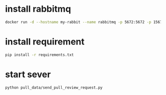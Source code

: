 # install rabbitmq
```bash
docker run -d --hostname my-rabbit --name rabbitmq -p 5672:5672 -p 15672:15672  -e RABBITMQ_DEFAULT_USER=user -e RABBITMQ_DEFAULT_PASS=password rabbitmq:3-management
```

# install requirement
```bash
pip install -r requirements.txt
```

# start sever
```angular2html
python pull_data/send_pull_review_request.py
```